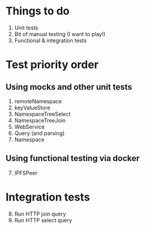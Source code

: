 # Things to do

1. Unit tests
2. Bit of manual testing (I want to play!)
3. Functional & integration tests

# Test priority order

## Using mocks and other unit tests

1. remoteNamespace
2. keyValueStore
3. NamespaceTreeSelect
4. NamespaceTreeJoin
5. WebService
6. Query (and parsing)
7. Namespace

## Using functional testing via docker

7. IPFSPeer

# Integration tests

8. Run HTTP join query
9. Run HTTP select query
